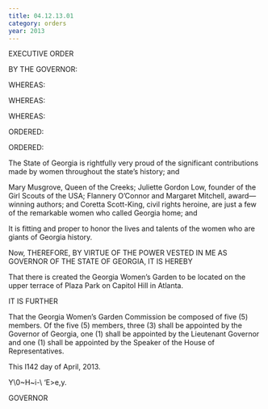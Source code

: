 ```yaml
---
title: 04.12.13.01
category: orders
year: 2013
---
```

 

EXECUTIVE ORDER

BY THE GOVERNOR:

WHEREAS:

WHEREAS:

WHEREAS:

ORDERED:

ORDERED:

The State of Georgia is rightfully very proud of the significant
contributions made by women throughout the state’s history; and

Mary Musgrove, Queen of the Creeks; Juliette Gordon Low, founder
of the Girl Scouts of the USA; Flannery O’Connor and Margaret
Mitchell, award—winning authors; and Coretta Scott-King, civil
rights heroine, are just a few of the remarkable women who called
Georgia home; and

It is fitting and proper to honor the lives and talents of the women
who are giants of Georgia history.

Now, THEREFORE, BY VIRTUE OF THE POWER VESTED IN ME AS
GOVERNOR OF THE STATE OF GEORGIA, IT IS HEREBY

That there is created the Georgia Women’s Garden to be located on
the upper terrace of Plaza Park on Capitol Hill in Atlanta.

IT IS FURTHER

That the Georgia Women’s Garden Commission be composed of
five (5) members. Of the five (5) members, three (3) shall be
appointed by the Governor of Georgia, one (1) shall be appointed by
the Lieutenant Governor and one (1) shall be appointed by the
Speaker of the House of Representatives.

This I142 day of April, 2013.

Y\0~H~i-\ ‘E>e,y.

GOVERNOR

